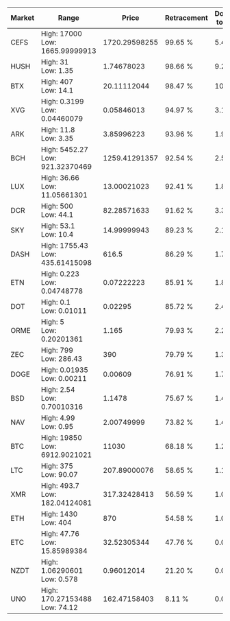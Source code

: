| Market | Range | Price| Retracement | Doubles to 50% |
| --- | --- | --- | --- | --- |
| CEFS | High: 17000<br />Low: 1665.99999913 | 1720.29598255 | 99.65 % | 5.43 |
| HUSH | High: 31<br />Low: 1.35 | 1.74678023 | 98.66 % | 9.26 |
| BTX | High: 407<br />Low: 14.1 | 20.11112044 | 98.47 % | 10.47 |
| XVG | High: 0.3199<br />Low: 0.04460079 | 0.05846013 | 94.97 % | 3.12 |
| ARK | High: 11.8<br />Low: 3.35 | 3.85996223 | 93.96 % | 1.96 |
| BCH | High: 5452.27<br />Low: 921.32370469 | 1259.41291357 | 92.54 % | 2.53 |
| LUX | High: 36.66<br />Low: 11.05661301 | 13.00021023 | 92.41 % | 1.84 |
| DCR | High: 500<br />Low: 44.1 | 82.28571633 | 91.62 % | 3.31 |
| SKY | High: 53.1<br />Low: 10.4 | 14.99999943 | 89.23 % | 2.12 |
| DASH | High: 1755.43<br />Low: 435.61415098 | 616.5 | 86.29 % | 1.78 |
| ETN | High: 0.223<br />Low: 0.04748778 | 0.07222223 | 85.91 % | 1.87 |
| DOT | High: 0.1<br />Low: 0.01011 | 0.02295 | 85.72 % | 2.40 |
| ORME | High: 5<br />Low: 0.20201361 | 1.165 | 79.93 % | 2.23 |
| ZEC | High: 799<br />Low: 286.43 | 390 | 79.79 % | 1.39 |
| DOGE | High: 0.01935<br />Low: 0.00211 | 0.00609 | 76.91 % | 1.76 |
| BSD | High: 2.54<br />Low: 0.70010316 | 1.1478 | 75.67 % | 1.41 |
| NAV | High: 4.99<br />Low: 0.95 | 2.00749999 | 73.82 % | 1.48 |
| BTC | High: 19850<br />Low: 6912.9021021 | 11030 | 68.18 % | 1.21 |
| LTC | High: 375<br />Low: 90.07 | 207.89000076 | 58.65 % | 1.12 |
| XMR | High: 493.7<br />Low: 182.04124081 | 317.32428413 | 56.59 % | 1.06 |
| ETH | High: 1430<br />Low: 404 | 870 | 54.58 % | 1.05 |
| ETC | High: 47.76<br />Low: 15.85989384 | 32.52305344 | 47.76 % | 0.00 |
| NZDT | High: 1.06290601<br />Low: 0.578 | 0.96012014 | 21.20 % | 0.00 |
| UNO | High: 170.27153488<br />Low: 74.12 | 162.47158403 | 8.11 % | 0.00 |
